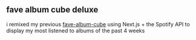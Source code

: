 ## fave album cube deluxe
i remixed my previous [fave-album-cube](https://github.com/kris10cabrera/fave-album-cube) using Next.js + the Spotify API to display my most listened to albums of the past 4 weeks
